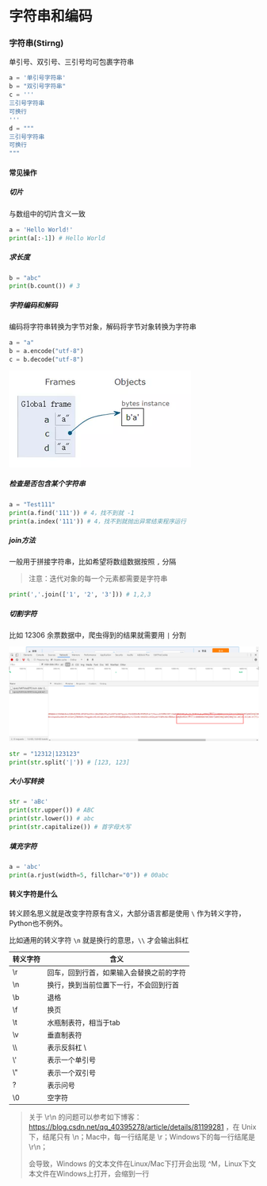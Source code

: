 # 字符串和编码

### 字符串(Stirng)

单引号、双引号、三引号均可包裹字符串

```python
a = '单引号字符串'
b = "双引号字符串"
c = '''
三引号字符串
可换行
'''
d = """
三引号字符串
可换行
"""
```

#### 常见操作

##### 切片

与数组中的切片含义一致

```python
a = 'Hello World!'
print(a[:-1]) # Hello World
```

##### 求长度

```python
b = "abc"
print(b.count()) # 3
```

##### 字符编码和解码

编码将字符串转换为字节对象，解码将字节对象转换为字符串

```python
a = "a"
b = a.encode("utf-8")
c = b.decode("utf-8")
```

![img](assets/13270419-a4162705580da184.webp)

##### 检查是否包含某个字符串

```python
a = "Test111"
print(a.find('111')) # 4，找不到就 -1
print(a.index('111')) # 4，找不到就抛出异常结束程序运行
```

##### join方法

一般用于拼接字符串，比如希望将数组数据按照 `,` 分隔

>  注意：迭代对象的每一个元素都需要是字符串

```python
print(','.join(['1', '2', '3'])) # 1,2,3
```

##### 切割字符

比如 12306 余票数据中，爬虫得到的结果就需要用 `|` 分割

![1574001108869](assets/1574001108869.png)

```python
str = "12312|123123"
print(str.split('|')) # [123, 123]
```

##### 大小写转换

```python
str = 'aBc'
print(str.upper()) # ABC
print(str.lower()) # abc
print(str.capitalize()) # 首字母大写
```

##### 填充字符

```python
a = 'abc'
print(a.rjust(width=5, fillchar="0")) # 00abc
```

#### 转义字符是什么

转义顾名思义就是改变字符原有含义，大部分语言都是使用 `\` 作为转义字符，Python也不例外。

比如通用的转义字符 `\n` 就是换行的意思，`\\` 才会输出斜杠

| 转义字符 | 含义                                     |
| -------- | ---------------------------------------- |
| \r       | 回车，回到行首，如果输入会替换之前的字符 |
| \n       | 换行，换到当前位置下一行，不会回到行首   |
| \b       | 退格                                     |
| \f       | 换页                                     |
| \t       | 水瓶制表符，相当于tab                    |
| \v       | 垂直制表符                               |
| \\\      | 表示反斜杠 \                             |
| \\'      | 表示一个单引号                           |
| \\"      | 表示一个双引号                           |
| \?       | 表示问号                                 |
| \0       | 空字符                                   |

> 关于 \r\n 的问题可以参考如下博客：[<https://blog.csdn.net/qq_40395278/article/details/81199281>](https://blog.csdn.net/qq_40395278/article/details/81199281) ，在 Unix 下，结尾只有 \n；Mac中，每一行结尾是 \r；Windows下的每一行结尾是 \r\n；
>
> 会导致，Windows 的文本文件在Linux/Mac下打开会出现 ^M，Linux下文本文件在Windows上打开，会缩到一行

